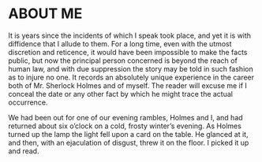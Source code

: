 # ABOUT ME

It is years since the incidents of which I speak took place, and yet it is with diffidence that I allude to them. For a long time, even with the utmost discretion and reticence, it would have been impossible to make the facts public, but now the principal person concerned is beyond the reach of human law, and with due  suppression the story may be told in such fashion as to injure no one. It records an absolutely unique experience in the career both of Mr. Sherlock Holmes and of myself. The reader will excuse me if I conceal the date or any other fact by which he might trace the actual occurrence.

We had been out for one of our evening rambles, Holmes and I, and had returned about six o’clock on a cold, frosty winter’s evening. As Holmes turned up the lamp the light fell upon a card  on the table. He glanced at it, and then, with an ejaculation of disgust, threw it on the floor. I picked it up and read.